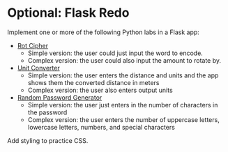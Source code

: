 
# Optional: Flask Redo

Implement one or more of the following Python labs in a Flask app:

- [Rot Cipher](../../1%20Python/labs/11%20Rot%20Cipher.md)
  - Simple version: the user could just input the word to encode.
  - Complex version: the user could also input the amount to rotate by.
- [Unit Converter](../../1%20Python/labs/12%20Unit%20Converter.md)
  - Simple version: the user enters the distance and units and the app shows them the converted distance in meters
  - Complex version: the user also enters output units
- [Random Password Generator](../../1%20Python/labs/06%20Random%20Password%20Generator.md)
  - Simple version: the user just enters in the number of characters in the password
  - Complex version: the user enters the number of uppercase letters, lowercase letters, numbers, and special characters

Add styling to practice CSS.